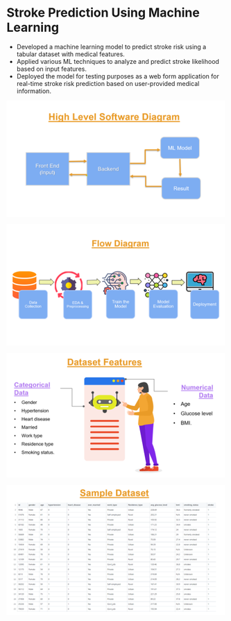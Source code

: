 # Stroke Prediction Using Machine Learning

* Developed a machine learning model to predict stroke risk using a tabular dataset with medical features.
* Applied various ML techniques to analyze and predict stroke likelihood based on input features.
* Deployed the model for testing purposes as a web form application for real-time stroke risk prediction based on user-provided medical information.

![UI-1](Images/software-diagram.png)

![UI-2](Images/floow-diagram.png)

![UI-3](Images/dataset-features.png)

![UI-4](Images/sample-dataset.png)


